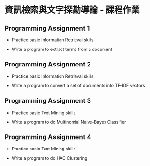# 資訊檢索與文字探勘導論 - 課程作業


## Programming Assignment 1

- Practice basic Information Retrieval skills

- Write a program to extract terms from a document


## Programming Assignment 2

- Practice basic Information Retrieval skills

- Write a program to convert a set of documents into TF-IDF vectors


## Programming Assignment 3

- Practice basic Text Mining skills

- Write a program to do Multinomial Naive-Bayes Classifier


## Programming Assignment 4

- Practice basic Text Mining skills

- Write a program to do HAC Clustering

